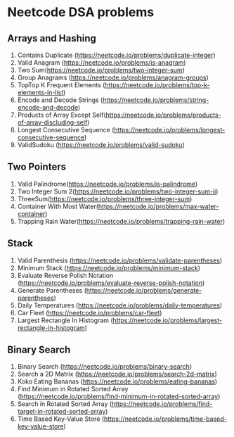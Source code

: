 # Neetcode DSA problems
## Arrays and Hashing
1. Contains Duplicate (https://neetcode.io/problems/duplicate-integer)
2. Valid Anagram (https://neetcode.io/problems/is-anagram)
3. Two Sum(https://neetcode.io/problems/two-integer-sum)
4. Group Anagrams (https://neetcode.io/problems/anagram-groups)
5. TopTop K Frequent Elements (https://neetcode.io/problems/top-k-elements-in-list)
6. Encode and Decode Strings (https://neetcode.io/problems/string-encode-and-decode)
7. Products of Array Except Self(https://neetcode.io/problems/products-of-array-discluding-self)
8. Longest Consecutive Sequence (https://neetcode.io/problems/longest-consecutive-sequence)
9. ValidSudoku (https://neetcode.io/problems/valid-sudoku)
## Two Pointers
1. Valid Palindrome(https://neetcode.io/problems/is-palindrome)
2. Two Integer Sum 2(https://neetcode.io/problems/two-integer-sum-ii)
3. ThreeSum(https://neetcode.io/problems/three-integer-sum)
4. Container With Most Water(https://neetcode.io/problems/max-water-container)
5. Trapping Rain Water(https://neetcode.io/problems/trapping-rain-water)
## Stack
1. Valid Parenthesis (https://neetcode.io/problems/validate-parentheses)
2. Minimum Stack (https://neetcode.io/problems/minimum-stack)
3. Evaluate Reverse Polish Notation (https://neetcode.io/problems/evaluate-reverse-polish-notation)
4. Generate Parentheses (https://neetcode.io/problems/generate-parentheses)
5. Daily Temperatures (https://neetcode.io/problems/daily-temperatures)
6. Car Fleet (https://neetcode.io/problems/car-fleet)
7. Largest Rectangle In Histogram (https://neetcode.io/problems/largest-rectangle-in-histogram)
## Binary Search
1. Binary Search (https://neetcode.io/problems/binary-search)
2. Search a 2D Matrix (https://neetcode.io/problems/search-2d-matrix)
3. Koko Eating Bananas (https://neetcode.io/problems/eating-bananas)
4. Find Minimum in Rotated Sorted Array (https://neetcode.io/problems/find-minimum-in-rotated-sorted-array)
5. Search in Rotated Sorted Array (https://neetcode.io/problems/find-target-in-rotated-sorted-array)
6. Time Based Key-Value Store (https://neetcode.io/problems/time-based-key-value-store)